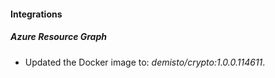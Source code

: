 
#### Integrations

##### Azure Resource Graph
- Updated the Docker image to: *demisto/crypto:1.0.0.114611*.


